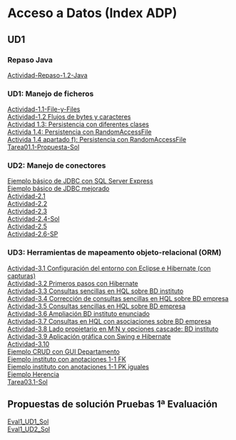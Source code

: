 # Acceso a Datos (Index ADP)
## UD1
### Repaso Java
[Actividad-Repaso-1.2-Java](https://github.com/adp-code-2223/Actividad-Repaso-1.2-Java.git)

### UD1: Manejo de ficheros
[Actividad-1.1-File-y-Files](https://github.com/adp-code-2223/Actividad-1.1-File-y-Files)   
[Actividad-1.2 Flujos de bytes y caracteres](https://github.com/adp-code-2223/Actividad1.2) <br/>
[Actividad 1.3: Persistencia con diferentes clases](https://github.com/adp-code-2223/Actividad1.3) <br/>
[Activida 1.4: Persistencia con RandomAccessFile](https://github.com/adp-code-2223/Actividad1.4) <br/>
[Activida 1.4 apartado f): Persistencia con RandomAccessFile](https://github.com/adp-code-2223/Actividad1.4f-)<br/>
[Tarea01.1-Propuesta-Sol](https://github.com/adp-code-2223/Tarea01.1-NUEVA-Sol.git)


### UD2: Manejo de conectores
[Ejemplo básico de JDBC con SQL Server Express](https://github.com/adp-code-2223/UD2_EjemploBasicoJDBC_SQLServer.git)<br/>
[Ejemplo básico de JDBC mejorado](https://github.com/adp-code-2223/UD2_EjemploBasicoMejoradoJDBC.git)<br/>
[Actividad-2.1](https://github.com/adp-code-2223/Actividad2.1.git)<br/>
[Actividad-2.2](https://github.com/adp-code-2223/Actividad2.2)<br/>
[Actividad-2.3](https://github.com/adp-code-2223/Actividad2.3-DAO.git)<br/>
[Actividad-2.4-Sol](https://github.com/adp-code-2223/Actividad2.4-DAO-Sol.git)<br/>
[Actividad-2.5](https://github.com/adp-code-2223/Actividad2.5-DAO-Account.git)<br/>
[Actividad-2.6-SP](https://github.com/adp-code-2223/Actividad2.6-SP.git)<br/>

### UD3: Herramientas de mapeamento objeto-relacional (ORM)
[Actividad-3.1 Configuración del entorno con Eclipse e Hibernate (con capturas) ](https://github.com/adp-code-2223/Actividad3.1)<br/>
[Actividad-3.2 Primeros pasos con Hibernate](https://github.com/adp-code-2223/Actividad3.2)<br/>
[Actividad-3.3  Consultas sencillas en HQL sobre BD instituto](https://github.com/adp-code-2223/Actividad3.3.git)<br/>
[Actividad-3.4 Corrección de consultas sencillas en HQL sobre BD empresa](https://github.com/adp-code-2223/Actividad3.4.git)<br/>
[Actividad-3.5 Consultas sencillas en HQL sobre BD empresa](https://github.com/adp-code-2223/Actividad3.5) <br/>
[Actividad-3.6 Ampliación BD instituto enunciado](https://github.com/adp-code-2223/Actividad3.6-Enunciado)<br/>
[Actividad-3.7 Consultas en HQL con asociaciones sobre BD empresa](https://github.com/adp-code-2223/Actividad3.7.git)<br/>
[Actividad-3.8 Lado propietario en M:N y opciones cascade: BD instituto](https://github.com/adp-code-2223/Actividad3.8) <br/>
[Actividad-3.9  Aplicación gráfica con Swing e Hibernate](adp-code-2223/Actividad-3.9-Transaction-Sol) <br/>
[Actividad-3.10](https://github.com/adp-code-2223/Actividad3.10.git) <br/>
[Ejemplo CRUD con GUI Departamento](https://github.com/adp-code-2223/Ejemplo_CRUD_GUI_Departamento.git)<br/>
[Ejemplo instituto con anotaciones 1-1 FK](https://github.com/adp-code-2223/Ejemplo-instituto-anotaciones-1-1-FK.git)<br/>
[Ejemplo instituto con anotaciones 1-1 PK iguales](https://github.com/adp-code-2223/Ejemplo-instituto-anotaciones-1-1-PK-es.git)<br/>
[Ejemplo Herencia](https://github.com/adp-code-2223/UD3_Ejemplo_Herencia.git)<br/>
[Tarea03.1-Sol](https://github.com/adp-code-2223/Tarea03.1-sol.git)<br/>

## Propuestas de solución Pruebas 1ª Evaluación
[Eval1_UD1_Sol](https://github.com/adp-code-2223/Eval1_UD1_Sol.git)<br/>
[Eval1_UD2_Sol](https://github.com/adp-code-2223/Eval1_UD2_Sol.git)<br/>
